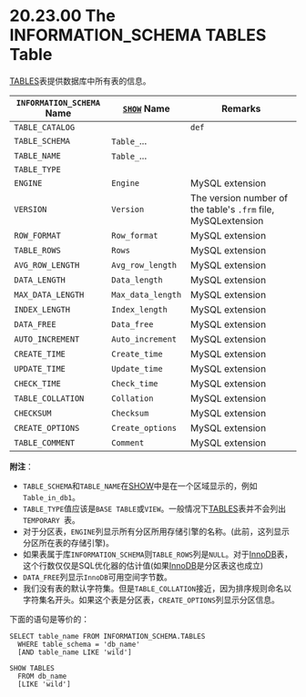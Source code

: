 # 20.23.00 The INFORMATION_SCHEMA TABLES Table

[TABLES]()表提供数据库中所有表的信息。

<table>
<thead>
<tr>
	<th scope="col"><code class="literal">INFORMATION_SCHEMA</code> Name</th>
	<th scope="col"><a class="link" href="show.html" title="13.7.5. SHOW Syntax"><code class="literal">SHOW</code></a> Name</th>
	<th scope="col">Remarks</th>
</tr>
</thead>

<tbody>
<tr>
	<td scope="row"><code class="literal">TABLE_CATALOG</code></td>
	<td> </td>
	<td><code class="literal">def</code></td>
</tr>

<tr>
	<td scope="row"><code class="literal">TABLE_SCHEMA</code></td>
	<td><code class="literal">Table_</code>...</td>
	<td> </td>
</tr>

<tr>
	<td scope="row"><code class="literal">TABLE_NAME</code></td>
	<td><code class="literal">Table_</code>...</td>
	<td> </td>
</tr>

<tr>
	<td scope="row"><code class="literal">TABLE_TYPE</code></td>
	<td> </td>
	<td> </td>
</tr>

<tr>
	<td scope="row"><code class="literal">ENGINE</code></td>
	<td><code class="literal">Engine</code></td>
	<td>MySQL extension</td>
</tr>

<tr>
	<td scope="row"><code class="literal">VERSION</code></td>
	<td><code class="literal">Version</code></td>
	<td>The version number of the table's <code class="filename">.frm</code> file, MySQLextension</td>
</tr>

<tr>
	<td scope="row"><code class="literal">ROW_FORMAT</code></td>
	<td><code class="literal">Row_format</code></td>
	<td>MySQL extension</td>
</tr>

<tr>
	<td scope="row"><code class="literal">TABLE_ROWS</code></td>
	<td><code class="literal">Rows</code></td>
	<td>MySQL extension</td>
</tr>

<tr>
	<td scope="row"><code class="literal">AVG_ROW_LENGTH</code></td>
	<td><code class="literal">Avg_row_length</code></td>
	<td>MySQL extension</td>
</tr>

<tr>
	<td scope="row"><code class="literal">DATA_LENGTH</code></td>
	<td><code class="literal">Data_length</code></td>
	<td>MySQL extension</td>
</tr>

<tr>
	<td scope="row"><code class="literal">MAX_DATA_LENGTH</code></td>
	<td><code class="literal">Max_data_length</code></td>
	<td>MySQL extension</td>
</tr>

<tr>
	<td scope="row"><code class="literal">INDEX_LENGTH</code></td>
	<td><code class="literal">Index_length</code></td>
	<td>MySQL extension</td>
</tr>

<tr>
	<td scope="row"><code class="literal">DATA_FREE</code></td>
	<td><code class="literal">Data_free</code></td>
	<td>MySQL extension</td>
</tr>

<tr>
	<td scope="row"><code class="literal">AUTO_INCREMENT</code></td>
	<td><code class="literal">Auto_increment</code></td>
	<td>MySQL extension</td>
</tr>

<tr>
	<td scope="row"><code class="literal">CREATE_TIME</code></td>
	<td><code class="literal">Create_time</code></td>
	<td>MySQL extension</td>
</tr>

<tr>
	<td scope="row"><code class="literal">UPDATE_TIME</code></td>
	<td><code class="literal">Update_time</code></td>
	<td>MySQL extension</td>
</tr>

<tr>
	<td scope="row"><code class="literal">CHECK_TIME</code></td>
	<td><code class="literal">Check_time</code></td>
	<td>MySQL extension</td>
</tr>

<tr>
	<td scope="row"><code class="literal">TABLE_COLLATION</code></td>
	<td><code class="literal">Collation</code></td>
	<td>MySQL extension</td>
</tr>

<tr>
	<td scope="row"><code class="literal">CHECKSUM</code></td>
	<td><code class="literal">Checksum</code></td>
	<td>MySQL extension</td>
</tr>

<tr>
	<td scope="row"><code class="literal">CREATE_OPTIONS</code></td>
	<td><code class="literal">Create_options</code></td>
	<td>MySQL extension</td>
</tr>

<tr>
	<td scope="row"><code class="literal">TABLE_COMMENT</code></td>
	<td><code class="literal">Comment</code></td>
	<td>MySQL extension</td>
</tr>
</tbody>
</table>

**附注**：

- `TABLE_SCHEMA`和`TABLE_NAME`在[SHOW]()中是在一个区域显示的，例如`Table_in_db1`。
- `TABLE_TYPE`值应该是`BASE TABLE`或`VIEW`。一般情况下[TABLES]()表并不会列出`TEMPORARY `表。
- 对于分区表，`ENGINE`列显示所有分区所用存储引擎的名称。(此前，这列显示分区所在表的存储引擎)。
- 如果表属于库`INFORMATION_SCHEMA`则`TABLE_ROWS`列是`NULL`。对于[InnoDB]()表，这个行数仅仅是SQL优化器的估计值(如果[InnoDB]()是分区表这也成立)
- `DATA_FREE`列显示`InnoDB`可用空间字节数。
- 我们没有表的默认字符集。但是`TABLE_COLLATION`接近，因为排序规则命名以字符集名开头。如果这个表是分区表，`CREATE_OPTIONS`列显示分区信息。

下面的语句是等价的：

	SELECT table_name FROM INFORMATION_SCHEMA.TABLES
	  WHERE table_schema = 'db_name'
	  [AND table_name LIKE 'wild']
	
	SHOW TABLES
	  FROM db_name
	  [LIKE 'wild']